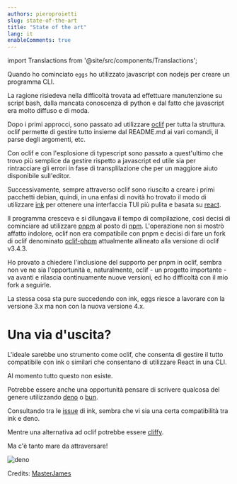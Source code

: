 ```yaml
---
authors: pieroproietti
slug: state-of-the-art
title: "State of the art"
lang: it
enableComments: true
---
```


import Translactions from '@site/src/components/Translactions';

<Translactions />

Quando ho cominciato `eggs` ho utilizzato javascript con nodejs per creare un programma CLI.

La ragione risiedeva nella difficoltà trovata ad effettuare manutenzione su script bash, dalla mancata conoscenza di python e dal fatto che javascript era molto diffuso e di moda.

Dopo i primi approcci, sono passato ad utilizzare [oclif](https://oclif.io/) per tutta la struttura. oclif permette di gestire tutto insieme dal README.md ai vari comandi, il parse degli argomenti, etc.

Con oclif e con l'esplosione di typescript sono passato a quest'ultimo che trovo più semplice da gestire rispetto a javascript ed utile sia per rintracciare gli errori in fase di transplilazione che per un maggiore aiuto disponibile sull'editor.

Successivamente, sempre attraverso oclif sono riuscito a creare i primi pacchetti debian, quindi, in una enfasi di novità ho trovato il modo di utilizzare [ink](https://github.com/vadimdemedes/ink) per ottenere una interfaccia TUI più pulita e basata su [react](https://react.dev/).

Il programma cresceva e si dilungava il tempo di compilazione, così decisi di cominciare ad utilizzare [pnpm](https://pnpm.io) al posto di [npm](https://www.npmjs.com/). L'operazione non si mostrò affatto indolore, oclif non era compatibile con pnpm e decisi di fare un fork di oclif denominato [oclif-phpm](https://github.com/pieroproietti/oclif-pnpm) attualmente allineato alla versione di oclif v3.4.3.

Ho provato a chiedere l'inclusione del supporto per pnpm in oclif, sembra non ve ne sia l'opportunità e, naturalmente, oclif - un progetto importante - va avanti e rilascia continuamente nuove versioni, ed ho difficoltà con il mio fork a seguirle.

La stessa cosa sta pure succedendo con ink, eggs riesce a lavorare con la versione 3.x ma non con la nuova versione 4.x.

# Una via d'uscita?

L'ideale sarebbe uno strumento come oclif, che consenta di gestire il tutto compatibile con ink o similari che consentano di utilizzare React in una CLI.

Al momento tutto questo non esiste.

Potrebbe essere anche una opportunità pensare di scrivere qualcosa del genere utilizzando [deno](https://deno.com/) o [bun](https://bun.sh/).

Consultando tra le [issue](https://github.com/vadimdemedes/ink/issues/250) di ink, sembra che vi sia una certa compatibilità tra ink e deno.

Mentre una alternativa ad oclif potrebbe essere [cliffy](https://cliffy.io/).

Ma c'è tanto mare da attraversare!

![deno](/images/DenoLogo3D-Anim.gif)

Credits: [MasterJames](https://github.com/MasterJames/high-res-deno-logo)

